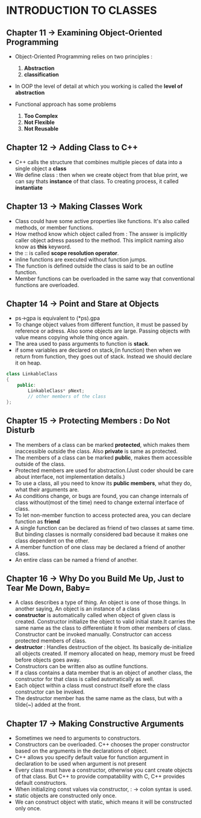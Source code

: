 # INTRODUCTION TO CLASSES

## Chapter 11 -> Examining Object-Oriented Programming
- Object-Oriented Programming relies on two principles : 
    1. **Abstraction**
    2. **classification**

- In OOP the level of detail at which you working is called the **level of abstraction**

- Functional approach has some problems
    1. **Too Complex**
    2. **Not Flexible**
    3. **Not Reusable**

## Chapter 12 -> Adding Class to C++
- C++ calls the structure that combines multiple pieces of data into a single object a **class**
- We define class : then when we create object from that blue print, we can say thats **instance** of that class. To creating process, it called **instantiate**

## Chapter 13 -> Making Classes Work
- Class could have some active properties like functions. It's also called methods, or member functions.
- How method know which object called from : The answer is implicitly caller object adress passed to the method. This implicit naming also know as **this** keyword.
- the :: is called **scope resolution operator**.
- inline functions are executed without function jumps.
- The function is defined outside the class is said to be an outline function.
- Member functions can be overloaded in the same way that conventional functions are overloaded.

## Chapter 14 -> Point and Stare at Objects
- ps->gpa is equivalent to  (*ps).gpa
- To change object values from different function, it must be passed by reference or adress. Also some objects are large. Passing objects with value means copying whole thing once again.
- The area used to pass arguments to function is **stack**.
- if some variables are declared on stack,(in function) then when we return from function, they goes out of stack. Instead we should declare it on heap.

``` cpp
class LinkableClass
{
    public:
        LinkableClass* pNext;
        // other members of the class
};
```
## Chapter 15 -> Protecting Members : Do Not Disturb
- The members of a class can be marked **protected**, which makes them inaccessible outside the class. Also **private** is same as protected.
- The members of a class can be marked **public**, makes them accessible outside of the class.
- Protected members are used for abstraction.(Just coder should be care about interface, not implementation details.)
- To use a class, all you need to know its **public members**, what they do, what their arguments are.
- As conditions change, or bugs are found, you can change internals of class without(most of the time) need to change external interface of class.
- To let non-member function to access protected area, you can declare function as **friend**
- A single function can be declared as friend of two classes at same time. But binding classes is normally considered bad because it makes one class dependent on the other.
- A member function of one class may be declared a friend of another class.
- An entire class can be named a friend of another.

## Chapter 16 -> Why Do you Build Me Up, Just to Tear Me Down, Baby=
- A class describes a type of thing. An object is one of those things. In another saying, An object is an instance of a class
- **constructor** is automatically called when object of given class is created. Constructor initialize the object to valid initial state.It carries the same name as the class to differentiate it from other members of class. Constructor cant be invoked manually. Constructor can access protected members of class.
- **destructor** : Handles destruction of the object. Its basically de-initialize all objects created. If memory allocated on heap, memory must be freed before objects goes away.
- Constructors can be written also as outline functions.
- If a class contains a data member that is an object of another class, the constructor for that class is called automatically as well.
- Each object within a class must construct itself efore the class constructor can be invoked.
- The destructor member has the same name as the class, but with a tilde(~) added at the front.

## Chapter 17 -> Making Constructive Arguments
- Sometimes we need to arguments to constructors.
- Constructors can be overloaded. C++ chooses the proper constructor based on the arguments in the declarations of object.
- C++ allows you specify default value for function argument in declaration to be used when argument is not present
- Every class must have a constructor, otherwise you cant create objects of that class. But C++ to provide compatability with C, C++ provides default constructors.
- When initializing const values via constructor, : -> colon syntax is used. 
- static objects are constructed only once.
- We can construct object with static, which means it will be constructed only once.
